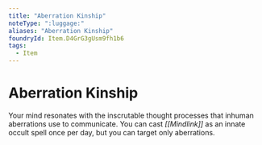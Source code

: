 ```yaml
---
title: "Aberration Kinship"
noteType: ":luggage:"
aliases: "Aberration Kinship"
foundryId: Item.D4GrG3gUsm9fh1b6
tags:
  - Item
---
```


# Aberration Kinship

Your mind resonates with the inscrutable thought processes that inhuman aberrations use to communicate. You can cast _[[Mindlink]]_ as an innate occult spell once per day, but you can target only aberrations.
